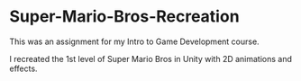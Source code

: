 # Super-Mario-Bros-Recreation
This was an assignment for my Intro to Game Development course.

I recreated the 1st level of Super Mario Bros in Unity with 2D animations and effects. 
